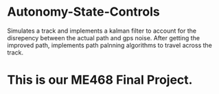 
# Autonomy-State-Controls 

Simulates a track and implements a kalman filter to account for the disrepency between the actual path and gps noise. After getting the improved path, implements path palnning algorithms to travel across the track. 

This is our ME468 Final Project. 
=======

